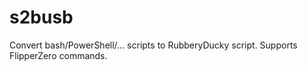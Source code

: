 # s2busb
Convert bash/PowerShell/... scripts to RubberyDucky script. Supports FlipperZero commands.
